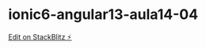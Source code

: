 # ionic6-angular13-aula14-04

[Edit on StackBlitz ⚡️](https://stackblitz.com/edit/ionic6-angular13-apq7sh)